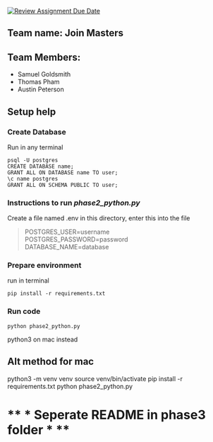 [![Review Assignment Due Date](https://classroom.github.com/assets/deadline-readme-button-22041afd0340ce965d47ae6ef1cefeee28c7c493a6346c4f15d667ab976d596c.svg)](https://classroom.github.com/a/QAcfGHcq)
## Team name: Join Masters
## Team Members:
 * Samuel Goldsmith
 * Thomas Pham
 * Austin Peterson

## Setup help
### Create Database
Run in any terminal
~~~
psql -U postgres
CREATE DATABASE name;
GRANT ALL ON DATABASE name TO user;
\c name postgres
GRANT ALL ON SCHEMA PUBLIC TO user;
~~~
### Instructions to run *phase2_python.py*
Create a file named .env in this directory, enter this into the file
>POSTGRES_USER=username  
POSTGRES_PASSWORD=password  
DATABASE_NAME=database
### Prepare environment
run in terminal
~~~
pip install -r requirements.txt
~~~
### Run code
~~~
python phase2_python.py
~~~
python3 on mac instead

## Alt method for mac
python3 -m venv venv
source venv/bin/activate
pip install -r requirements.txt
python phase2_python.py

# ** * Seperate README in phase3 folder * **